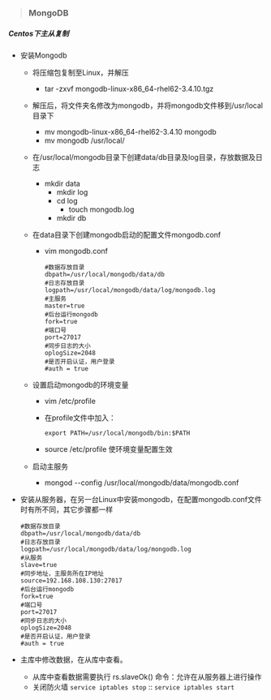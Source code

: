 > ### MongoDB

##### Centos下主从复制

- 安装Mongodb

  - 将压缩包复制至Linux，并解压

    - tar -zxvf mongodb-linux-x86_64-rhel62-3.4.10.tgz

  - 解压后，将文件夹名修改为mongodb，并将mongodb文件移到/usr/local目录下

    - mv mongodb-linux-x86_64-rhel62-3.4.10 mongodb
    - mv mongodb /usr/local/

  - 在/usr/local/mongodb目录下创建data/db目录及log目录，存放数据及日志

    - mkdir data
      - mkdir log
      - cd log
        - touch mongodb.log
      - mkdir db

  - 在data目录下创建mongodb启动的配置文件mongodb.conf

    - vim mongodb.conf

      ```
      #数据存放目录
      dbpath=/usr/local/mongodb/data/db
      #日志存放目录
      logpath=/usr/local/mongodb/data/log/mongodb.log
      #主服务
      master=true
      #后台运行mongodb
      fork=true
      #端口号
      port=27017
      #同步日志的大小
      oplogSize=2048
      #是否开启认证，用户登录
      #auth = true
      
      ```

  - 设置启动mongodb的环境变量

    - vim /etc/profile 

    - 在profile文件中加入：

      ```
      export PATH=/usr/local/mongodb/bin:$PATH
      ```

    - source /etc/profile 使环境变量配置生效

  - 启动主服务

    - mongod --config /usr/local/mongodb/data/mongodb.conf

- 安装从服务器，在另一台Linux中安装mongodb，在配置mongodb.conf文件时有所不同，其它步骤都一样

  ```
  #数据存放目录
  dbpath=/usr/local/mongodb/data/db
  #日志存放目录
  logpath=/usr/local/mongodb/data/log/mongodb.log
  #从服务
  slave=true
  #同步地址，主服务所在IP地址
  source=192.168.108.130:27017
  #后台运行mongodb
  fork=true
  #端口号
  port=27017
  #同步日志的大小
  oplogSize=2048  
  #是否开启认证，用户登录
  #auth = true
  ```

- 主库中修改数据，在从库中查看。

  - 从库中查看数据需要执行 rs.slaveOk() 命令：允许在从服务器上进行操作
  - 关闭防火墙 `service iptables stop` :: `service iptables start`